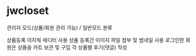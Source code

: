 # jwcloset
<p>관리자 모드(상품/회원 관리 가능) / 일반모드 분류</p>
상품등록 이지웍 에디터 사용
상품 등록간 이미지 파일 첨부 및 썸네일 사용
로그인한 회원은 상품을 카트 보관 및 구입
각 상품별 후기(댓글) 작성
